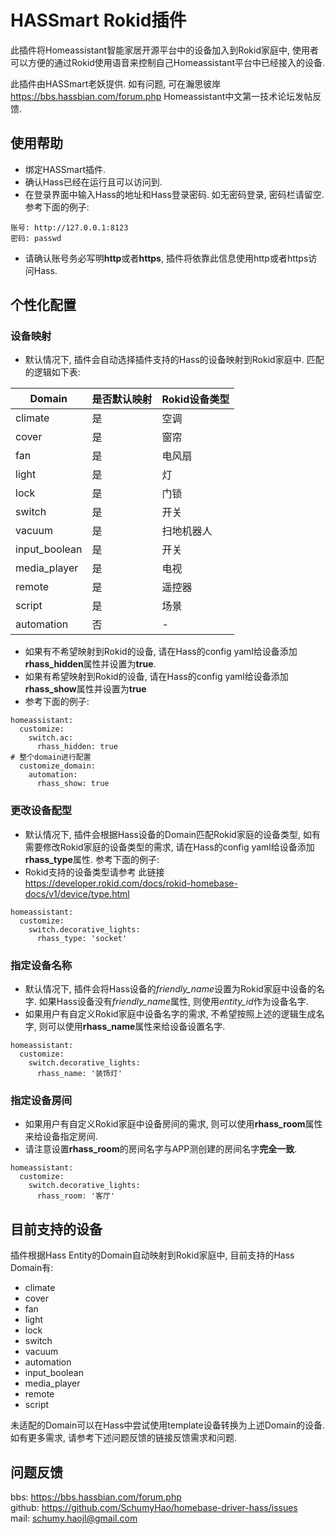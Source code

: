 # HASSmart Rokid插件
此插件将Homeassistant智能家居开源平台中的设备加入到Rokid家庭中, 使用者可以方便的通过Rokid使用语音来控制自己Homeassistant平台中已经接入的设备.    

此插件由HASSmart老妖提供.
如有问题, 可在瀚思彼岸<https://bbs.hassbian.com/forum.php> Homeassistant中文第一技术论坛发帖反馈.

## 使用帮助
- 绑定HASSmart插件.
- 确认Hass已经在运行且可以访问到.
- 在登录界面中输入Hass的地址和Hass登录密码. 如无密码登录, 密码栏请留空. 参考下面的例子:
```
账号: http://127.0.0.1:8123
密码: passwd
```
- 请确认账号务必写明**http**或者**https**, 插件将依靠此信息使用http或者https访问Hass.

## 个性化配置
### 设备映射
- 默认情况下, 插件会自动选择插件支持的Hass的设备映射到Rokid家庭中. 匹配的逻辑如下表:

Domain | 是否默认映射 | Rokid设备类型
------ | -------| ------------
climate | 是 | 空调
cover | 是 | 窗帘
fan | 是 | 电风扇
light | 是 | 灯
lock | 是 | 门锁
switch | 是 | 开关
vacuum | 是 | 扫地机器人
input_boolean | 是 | 开关
media_player | 是 | 电视
remote | 是 | 遥控器
script | 是 | 场景
automation | 否 | -
- 如果有不希望映射到Rokid的设备, 请在Hass的config yaml给设备添加**rhass_hidden**属性并设置为**true**.
- 如果有希望映射到Rokid的设备, 请在Hass的config yaml给设备添加**rhass_show**属性并设置为**true**
- 参考下面的例子:

```
homeassistant:
  customize:
    switch.ac:
      rhass_hidden: true
# 整个domain进行配置
  customize_domain:
    automation:
      rhass_show: true
```

### 更改设备配型
- 默认情况下, 插件会根据Hass设备的Domain匹配Rokid家庭的设备类型, 如有需要修改Rokid家庭的设备类型的需求, 请在Hass的config yaml给设备添加**rhass_type**属性. 参考下面的例子:
- Rokid支持的设备类型请参考 此链接<https://developer.rokid.com/docs/rokid-homebase-docs/v1/device/type.html>
```
homeassistant:
  customize:
    switch.decorative_lights:
      rhass_type: 'socket'
```

### 指定设备名称
- 默认情况下, 插件会将Hass设备的*friendly_name*设置为Rokid家庭中设备的名字. 如果Hass设备没有*friendly_name*属性, 则使用*entity_id*作为设备名字.
- 如果用户有自定义Rokid家庭中设备名字的需求, 不希望按照上述的逻辑生成名字, 则可以使用**rhass_name**属性来给设备设置名字.
```
homeassistant:
  customize:
    switch.decorative_lights:
      rhass_name: '装饰灯'
```

### 指定设备房间
- 如果用户有自定义Rokid家庭中设备房间的需求, 则可以使用**rhass_room**属性来给设备指定房间.
- 请注意设置**rhass_room**的房间名字与APP测创建的房间名字**完全一致**.
```
homeassistant:
  customize:
    switch.decorative_lights:
      rhass_room: '客厅'
```

## 目前支持的设备
插件根据Hass Entity的Domain自动映射到Rokid家庭中, 目前支持的Hass Domain有:
- climate
- cover
- fan
- light
- lock
- switch
- vacuum
- automation
- input_boolean
- media_player
- remote
- script

未适配的Domain可以在Hass中尝试使用template设备转换为上述Domain的设备.    
如有更多需求, 请参考下述问题反馈的链接反馈需求和问题.

## 问题反馈
bbs: <https://bbs.hassbian.com/forum.php>  
github: <https://github.com/SchumyHao/homebase-driver-hass/issues>  
mail: <schumy.haojl@gmail.com>

